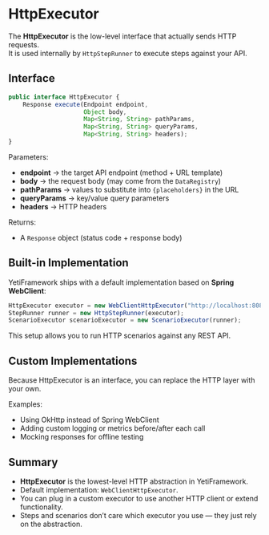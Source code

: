 # HttpExecutor

The **HttpExecutor** is the low-level interface that actually sends HTTP requests.  
It is used internally by `HttpStepRunner` to execute steps against your API.

## Interface

```javascript
public interface HttpExecutor {
    Response execute(Endpoint endpoint,
                     Object body,
                     Map<String, String> pathParams,
                     Map<String, String> queryParams,
                     Map<String, String> headers);
}
```

Parameters:

- **endpoint** → the target API endpoint (method + URL template)
- **body** → the request body (may come from the `DataRegistry`)
- **pathParams** → values to substitute into `{placeholders}` in the URL
- **queryParams** → key/value query parameters
- **headers** → HTTP headers

Returns:

- A `Response` object (status code + response body)

## Built-in Implementation

YetiFramework ships with a default implementation based on **Spring WebClient**:

```javascript
HttpExecutor executor = new WebClientHttpExecutor("http://localhost:8080");
StepRunner runner = new HttpStepRunner(executor);
ScenarioExecutor scenarioExecutor = new ScenarioExecutor(runner);
```

This setup allows you to run HTTP scenarios against any REST API.

## Custom Implementations

Because HttpExecutor is an interface, you can replace the HTTP layer with your own.

Examples:

- Using OkHttp instead of Spring WebClient
- Adding custom logging or metrics before/after each call
- Mocking responses for offline testing

## Summary

- **HttpExecutor** is the lowest-level HTTP abstraction in YetiFramework.
- Default implementation: `WebClientHttpExecutor`.
- You can plug in a custom executor to use another HTTP client or extend functionality.
- Steps and scenarios don’t care which executor you use — they just rely on the abstraction.